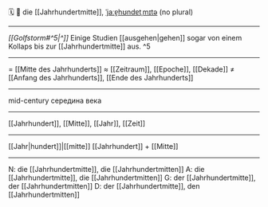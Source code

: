 🗓️ 🔴 die [[Jahrhundertmitte]], [ˈjaːɐ̯hʊndɐtˌmɪtə](https://youglish.com/pronounce/Jahrhundertmitte/german)
(no plural)

---
*[[Golfstorm#^5|^]]* Einige Studien [[ausgehen|gehen]] sogar von einem Kollaps bis zur [[Jahrhundertmitte]] aus. ^5

---
= [[Mitte des Jahrhunderts]]
≈ [[Zeitraum]], [[Epoche]], [[Dekade]]
≠ [[Anfang des Jahrhunderts]], [[Ende des Jahrhunderts]]

---
mid-century
середина века

---
[[Jahrhundert]], [[Mitte]], [[Jahr]], [[Zeit]]

---
[[Jahr|hundert]]|[[mitte]]
[[Jahrhundert]] + [[Mitte]]


---
N: die [[Jahrhundertmitte]], die [[Jahrhundertmitten]]
A: die [[Jahrhundertmitte]], die [[Jahrhundertmitten]]
G: der [[Jahrhundertmitte]], der [[Jahrhundertmitten]]
D: der [[Jahrhundertmitte]], den [[Jahrhundertmitten]]
